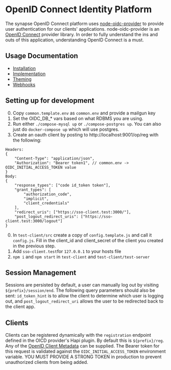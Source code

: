 # OpenID Connect Identity Platform

The synapse OpenID Connect platform uses [node-oidc-provider](https://github.com/panva/node-oidc-provider) to provide user authentication for our clients' applications. node-oidc-provider is an [OpenID Connect](http://openid.net/connect/) provider library. In order to fully understand the ins and outs of this application, understanding OpenID Connect is a must.

## Usage Documentation
- [Installation](docs/installation.md)
- [Implementation](docs/implementation.md)
- [Theming](docs/theming.md)
- [Webhooks](docs/webhooks.md)

## Setting up for development

0. Copy `common.template.env` as `common.env` and provide a mailgun key
0. Set the OIDC_DB_* vars based on what RDBMS you are using.
0. Run either `./compose-mysql up` or `./compose-postgres up`. You can also just do `docker-compose up` which will use postgres.
0. Create an oauth client by posting to http://localhost:9001/op/reg with the following:
```
Headers:
{
    "Content-Type": "application/json",
    "Authorization": "Bearer token1", // common.env -> OIDC_INITIAL_ACCESS_TOKEN value
}
Body:
{
    "response_types": ["code id_token token"],
    "grant_types": [
        "authorization_code",
        "implicit",
        "client_credentials"
    ],
    "redirect_uris": ["https://sso-client.test:3000/"],
    "post_logout_redirect_uris": ["https://sso-client.test:3000/logout"]
}
```
0. In `test-client/src` create a copy of `config.template.js` and call it `config.js`. Fill in the
client_id and client_secret of the client you created in the previous step.
0. Add `sso-client.test`for `127.0.0.1` to your hosts file
0. `npm i` and `npm start` in `test-client` and `test-client/test-server`

## Session Management

Sessions are persisted by default, a user can manually log out by visiting `${prefix}/session/end`. The following query parameters should also be sent: `id_token_hint` is to allow the client to determine which user is logging out, and `post_logout_redirect_uri` allows the user to be redirected back to the client app.

## Clients

Clients can be registered dynamically with the `registration` endpoint defined in the OICD provider's Hapi plugin. By default this is `${prefix}/reg`. Any of the [OpenID Client Metadata](http://openid.net/specs/openid-connect-registration-1_0.html#ClientMetadata) can be supplied. The Bearer token for this request is validated against the `OIDC_INITIAL_ACCESS_TOKEN` environment variable. YOU MUST PROVIDE A STRONG TOKEN in production to prevent unauthorized clients from being added.
